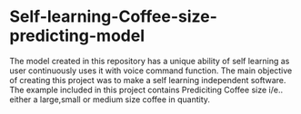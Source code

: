 # Self-learning-Coffee-size-predicting-model
The model created in this repository has  a unique ability of self learning as user continuously uses it with voice command function.
The main objective of creating this project was to make a self learning independent software.
The example included in this project contains Prediciting Coffee size i/e.. either a large,small or medium size coffee in quantity.
